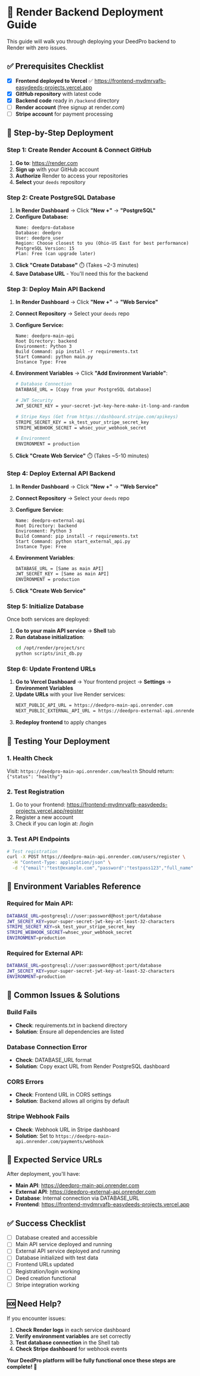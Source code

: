 # 🚀 Render Backend Deployment Guide

This guide will walk you through deploying your DeedPro backend to Render with zero issues.

## ✅ Prerequisites Checklist

- [x] **Frontend deployed to Vercel** ✅ https://frontend-mydmrvafb-easydeeds-projects.vercel.app
- [x] **GitHub repository** with latest code
- [x] **Backend code** ready in `/backend` directory
- [ ] **Render account** (free signup at render.com)
- [ ] **Stripe account** for payment processing

## 🎯 **Step-by-Step Deployment**

### **Step 1: Create Render Account & Connect GitHub**

1. **Go to**: https://render.com
2. **Sign up** with your GitHub account
3. **Authorize** Render to access your repositories
4. **Select** your `deeds` repository

### **Step 2: Create PostgreSQL Database**

1. **In Render Dashboard** → Click **"New +"** → **"PostgreSQL"**
2. **Configure Database:**
   ```
   Name: deedpro-database
   Database: deedpro
   User: deedpro_user
   Region: Choose closest to you (Ohio-US East for best performance)
   PostgreSQL Version: 15
   Plan: Free (can upgrade later)
   ```
3. **Click "Create Database"** ⏱️ (Takes ~2-3 minutes)
4. **Save Database URL** - You'll need this for the backend

### **Step 3: Deploy Main API Backend**

1. **In Render Dashboard** → Click **"New +"** → **"Web Service"**
2. **Connect Repository** → Select your `deeds` repo
3. **Configure Service:**
   ```
   Name: deedpro-main-api
   Root Directory: backend
   Environment: Python 3
   Build Command: pip install -r requirements.txt
   Start Command: python main.py
   Instance Type: Free
   ```

4. **Environment Variables** → Click **"Add Environment Variable"**:
   ```bash
   # Database Connection
   DATABASE_URL = [Copy from your PostgreSQL database]
   
   # JWT Security  
   JWT_SECRET_KEY = your-secret-jwt-key-here-make-it-long-and-random
   
   # Stripe Keys (Get from https://dashboard.stripe.com/apikeys)
   STRIPE_SECRET_KEY = sk_test_your_stripe_secret_key
   STRIPE_WEBHOOK_SECRET = whsec_your_webhook_secret
   
   # Environment
   ENVIRONMENT = production
   ```

5. **Click "Create Web Service"** ⏱️ (Takes ~5-10 minutes)

### **Step 4: Deploy External API Backend**

1. **In Render Dashboard** → Click **"New +"** → **"Web Service"**
2. **Connect Repository** → Select your `deeds` repo
3. **Configure Service:**
   ```
   Name: deedpro-external-api
   Root Directory: backend
   Environment: Python 3
   Build Command: pip install -r requirements.txt
   Start Command: python start_external_api.py
   Instance Type: Free
   ```

4. **Environment Variables**:
   ```bash
   DATABASE_URL = [Same as main API]
   JWT_SECRET_KEY = [Same as main API]  
   ENVIRONMENT = production
   ```

5. **Click "Create Web Service"**

### **Step 5: Initialize Database**

Once both services are deployed:

1. **Go to your main API service** → **Shell** tab
2. **Run database initialization**:
   ```bash
   cd /opt/render/project/src
   python scripts/init_db.py
   ```

### **Step 6: Update Frontend URLs**

1. **Go to Vercel Dashboard** → Your frontend project → **Settings** → **Environment Variables**
2. **Update URLs** with your live Render services:
   ```bash
   NEXT_PUBLIC_API_URL = https://deedpro-main-api.onrender.com
   NEXT_PUBLIC_EXTERNAL_API_URL = https://deedpro-external-api.onrender.com
   ```
3. **Redeploy frontend** to apply changes

## 🎉 **Testing Your Deployment**

### **1. Health Check**
Visit: `https://deedpro-main-api.onrender.com/health`
Should return: `{"status": "healthy"}`

### **2. Test Registration**
1. Go to your frontend: https://frontend-mydmrvafb-easydeeds-projects.vercel.app/register
2. Register a new account
3. Check if you can login at: /login

### **3. Test API Endpoints**
```bash
# Test registration
curl -X POST https://deedpro-main-api.onrender.com/users/register \
  -H "Content-Type: application/json" \
  -d '{"email":"test@example.com","password":"testpass123","full_name":"Test User"}'
```

## 🔧 **Environment Variables Reference**

### **Required for Main API:**
```bash
DATABASE_URL=postgresql://user:password@host:port/database
JWT_SECRET_KEY=your-super-secret-jwt-key-at-least-32-characters
STRIPE_SECRET_KEY=sk_test_your_stripe_secret_key
STRIPE_WEBHOOK_SECRET=whsec_your_webhook_secret
ENVIRONMENT=production
```

### **Required for External API:**
```bash
DATABASE_URL=postgresql://user:password@host:port/database
JWT_SECRET_KEY=your-super-secret-jwt-key-at-least-32-characters
ENVIRONMENT=production
```

## 🚨 **Common Issues & Solutions**

### **Build Fails**
- **Check**: requirements.txt in backend directory
- **Solution**: Ensure all dependencies are listed

### **Database Connection Error**
- **Check**: DATABASE_URL format
- **Solution**: Copy exact URL from Render PostgreSQL dashboard

### **CORS Errors**
- **Check**: Frontend URL in CORS settings
- **Solution**: Backend allows all origins by default

### **Stripe Webhook Fails**
- **Check**: Webhook URL in Stripe dashboard
- **Solution**: Set to `https://deedpro-main-api.onrender.com/payments/webhook`

## 🎯 **Expected Service URLs**

After deployment, you'll have:
- **Main API**: https://deedpro-main-api.onrender.com
- **External API**: https://deedpro-external-api.onrender.com  
- **Database**: Internal connection via DATABASE_URL
- **Frontend**: https://frontend-mydmrvafb-easydeeds-projects.vercel.app

## ✅ **Success Checklist**

- [ ] Database created and accessible
- [ ] Main API service deployed and running
- [ ] External API service deployed and running
- [ ] Database initialized with test data
- [ ] Frontend URLs updated
- [ ] Registration/login working
- [ ] Deed creation functional
- [ ] Stripe integration working

## 🆘 **Need Help?**

If you encounter issues:
1. **Check Render logs** in each service dashboard
2. **Verify environment variables** are set correctly
3. **Test database connection** in the Shell tab
4. **Check Stripe dashboard** for webhook events

**Your DeedPro platform will be fully functional once these steps are complete! 🚀** 